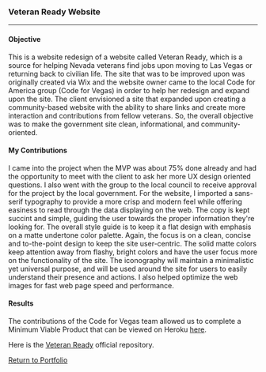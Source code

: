 ### Veteran Ready Website

***

#### Objective

This is a website redesign of a website called Veteran Ready, which is a source for helping Nevada veterans find jobs upon moving to Las Vegas or returning back to civilian life. The site that was to be improved upon was originally created via Wix and the website owner came to the local Code for America group (Code for Vegas) in order to help her redesign and expand upon the site. The client envisioned a site that expanded upon creating a community-based website with the ability to share links and create more interaction and contributions from fellow veterans. So, the overall objective was to make the government site clean, informational, and community-oriented.

#### My Contributions

I came into the project when the MVP was about 75% done already and had the opportunity to meet with the client to ask her more UX design oriented questions. I also went with the group to the local council to receive approval for the project by the local government. For the website, I imported a sans-serif typography to provide a more crisp and modern feel while offering easiness to read through the data displaying on the web. The copy is kept succint and simple, guiding the user towards the proper information they're looking for. The overall style guide is to keep it a flat design with emphasis on a matte undertone color palette. Again, the focus is on a clean, concise and to-the-point design to keep the site user-centric. The solid matte colors keep attention away from flashy, bright colors and have the user focus more on the functionality of the site. The iconography will maintain a minimalistic yet universal purpose, and will be used around the site for users to easily understand their presence and actions. I also helped optimize the web images for fast web page speed and performance.

#### Results

The contributions of the Code for Vegas team allowed us to complete a Minimum Viable Product that can be viewed on Heroku [here](http://veteran-ready.herokuapp.com). 

Here is the [Veteran Ready](https://github.com/CodeForVegas/veteranready) official repository. 

[Return to Portfolio](https://github.com/SMaguina/Portfolio-for-Sylvia-Maguina)
